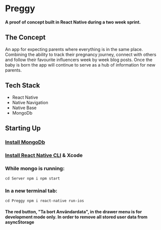 # Preggy

**A proof of concept built in React Native during a two week sprint.**

## The Concept
An app for expecting parents where everything is in the same place.
Combining the ability to track their pregnancy journey, connect with others and follow their favourite influencers week by week blog posts. 
Once the baby is born the app will continue to serve as a hub of information for new parents.

## Tech Stack
* React Native
* Native Navigation
* Native Base
* MongoDb

## Starting Up

### [Install MongoDb](https://treehouse.github.io/installation-guides/mac/mongo-mac.html "Install MongoDb")
### [Install React Native CLI](https://facebook.github.io/react-native/docs/getting-started "Install React-Native") & Xcode

### While mongo is running:
`cd Server
npm i
npm start`

### In a new terminal tab: 
`cd Preggy
npm i
react-native run-ios`

#### The red button, "Ta bort Användardata", in the drawer menu is for development mode only. In order to remove all stored user data from asyncStorage
